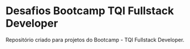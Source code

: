 # Desafios Bootcamp TQI Fullstack Developer
Repositório criado para projetos do Bootcamp - TQI Fullstack Developer.
